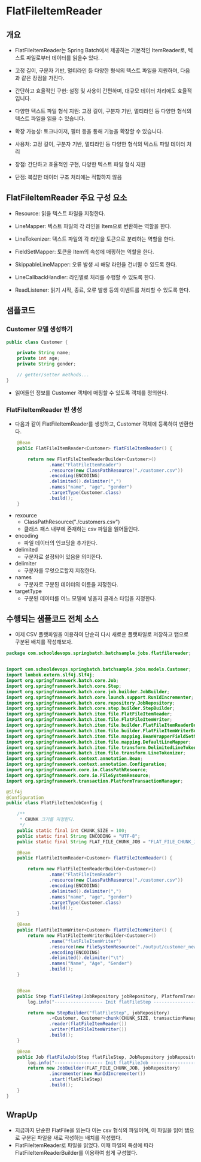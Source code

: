 # FlatFileItemReader

## 개요 

- FlatFileItemReader는 Spring Batch에서 제공하는 기본적인 ItemReader로, 텍스트 파일로부터 데이터를 읽을수 있다. . 
- 고정 길이, 구분자 기반, 멀티라인 등 다양한 형식의 텍스트 파일을 지원하며, 다음과 같은 장점을 가진다.

- 간단하고 효율적인 구현: 설정 및 사용이 간편하며, 대규모 데이터 처리에도 효율적입니다.
- 다양한 텍스트 파일 형식 지원: 고정 길이, 구분자 기반, 멀티라인 등 다양한 형식의 텍스트 파일을 읽을 수 있습니다.
- 확장 가능성: 토크나이저, 필터 등을 통해 기능을 확장할 수 있습니다.

- 사용처: 고정 길이, 구분자 기반, 멀티라인 등 다양한 형식의 텍스트 파일 데이터 처리
- 장점: 간단하고 효율적인 구현, 다양한 텍스트 파일 형식 지원
- 단점: 복잡한 데이터 구조 처리에는 적합하지 않음


## FlatFileItemReader 주요 구성 요소

- Resource: 읽을 텍스트 파일을 지정한다.
- LineMapper: 텍스트 파일의 각 라인을 Item으로 변환하는 역할을 한다.
- LineTokenizer: 텍스트 파일의 각 라인을 토큰으로 분리하는 역할을 한다.
- FieldSetMapper: 토큰을 Item의 속성에 매핑하는 역할을 한다. 

- SkippableLineMapper: 오류 발생 시 해당 라인을 건너뛸 수 있도록 한다.
- LineCallbackHandler: 라인별로 처리를 수행할 수 있도록 한다.
- ReadListener: 읽기 시작, 종료, 오류 발생 등의 이벤트를 처리할 수 있도록 한다.

## 샘플코드

### Customer 모델 생성하기 

```java
public class Customer {

    private String name;
    private int age;
    private String gender;

    // getter/setter methods...
}
```

- 읽어들인 정보를 Customer 객체에 매핑할 수 있도록 객체를 정의한다. 

### FlatFileItemReader 빈 생성

- 다음과 같이 FlatFileItemReader를 생성하고, Customer 객체에 등록하여 반환한다. 

```java
    @Bean
    public FlatFileItemReader<Customer> flatFileItemReader() {

        return new FlatFileItemReaderBuilder<Customer>()
                .name("FlatFileItemReader")
                .resource(new ClassPathResource("./customer.csv"))
                .encoding(ENCODING)
                .delimited().delimiter(",")
                .names("name", "age", "gender")
                .targetType(Customer.class)
                .build();
    }
```

- rexource
  - ClassPathResource("./customers.csv")
  - 클래스 패스 내부에 존재하는 csv 파일을 읽어들인다. 
- encoding
  - 파일 데이터의 인코딩을 추가한다.  
- delimited
  - 구분자로 설정되어 있음을 의미한다. 
- delimiter
  - 구분자를 무엇으로할지 지정한다. 
- names
  - 구분자로 구분된 데이터의 이름을 지정한다. 
- targetType
  - 구분된 데이터를 어느 모델에 넣을지 클래스 타입을 지정한다. 

## 수행되는 샘플코드 전체 소스 

- 이제 CSV 플랫파일을 이용하여 단순히 다시 새로운 플랫파일로 저장하고 탭으로 구분된 배치를 작성해보자. 

```java
package com.schooldevops.springbatch.batchsample.jobs.flatfilereader;


import com.schooldevops.springbatch.batchsample.jobs.models.Customer;
import lombok.extern.slf4j.Slf4j;
import org.springframework.batch.core.Job;
import org.springframework.batch.core.Step;
import org.springframework.batch.core.job.builder.JobBuilder;
import org.springframework.batch.core.launch.support.RunIdIncrementer;
import org.springframework.batch.core.repository.JobRepository;
import org.springframework.batch.core.step.builder.StepBuilder;
import org.springframework.batch.item.file.FlatFileItemReader;
import org.springframework.batch.item.file.FlatFileItemWriter;
import org.springframework.batch.item.file.builder.FlatFileItemReaderBuilder;
import org.springframework.batch.item.file.builder.FlatFileItemWriterBuilder;
import org.springframework.batch.item.file.mapping.BeanWrapperFieldSetMapper;
import org.springframework.batch.item.file.mapping.DefaultLineMapper;
import org.springframework.batch.item.file.transform.DelimitedLineTokenizer;
import org.springframework.batch.item.file.transform.LineTokenizer;
import org.springframework.context.annotation.Bean;
import org.springframework.context.annotation.Configuration;
import org.springframework.core.io.ClassPathResource;
import org.springframework.core.io.FileSystemResource;
import org.springframework.transaction.PlatformTransactionManager;

@Slf4j
@Configuration
public class FlatFileItemJobConfig {

    /**
     * CHUNK 크기를 지정한다.
     */
    public static final int CHUNK_SIZE = 100;
    public static final String ENCODING = "UTF-8";
    public static final String FLAT_FILE_CHUNK_JOB = "FLAT_FILE_CHUNK_JOB";

    @Bean
    public FlatFileItemReader<Customer> flatFileItemReader() {

        return new FlatFileItemReaderBuilder<Customer>()
                .name("FlatFileItemReader")
                .resource(new ClassPathResource("./customer.csv"))
                .encoding(ENCODING)
                .delimited().delimiter(",")
                .names("name", "age", "gender")
                .targetType(Customer.class)
                .build();
    }

    @Bean
    public FlatFileItemWriter<Customer> flatFileItemWriter() {
        return new FlatFileItemWriterBuilder<Customer>()
                .name("flatFileItemWriter")
                .resource(new FileSystemResource("./output/customer_new.csv"))
                .encoding(ENCODING)
                .delimited().delimiter("\t")
                .names("Name", "Age", "Gender")
                .build();
    }


    @Bean
    public Step flatFileStep(JobRepository jobRepository, PlatformTransactionManager transactionManager) {
        log.info("------------------ Init flatFileStep -----------------");

        return new StepBuilder("flatFileStep", jobRepository)
                .<Customer, Customer>chunk(CHUNK_SIZE, transactionManager)
                .reader(flatFileItemReader())
                .writer(flatFileItemWriter())
                .build();
    }

    @Bean
    public Job flatFileJob(Step flatFileStep, JobRepository jobRepository) {
        log.info("------------------ Init flatFileJob -----------------");
        return new JobBuilder(FLAT_FILE_CHUNK_JOB, jobRepository)
                .incrementer(new RunIdIncrementer())
                .start(flatFileStep)
                .build();
    }
}

```

## WrapUp

- 지금까지 단순한 FlatFile을 읽는다 이는 csv 형식의 파일이며, 이 파일을 읽어 탭으로 구분된 파일을 새로 작성하는 배치를 작성했다. 
- FlatFileItemReader로 파일을 읽었다. 이때 파일의 특성에 따라 FlatFileItemReaderBuilder를 이용하여 쉽게 구성했다. 